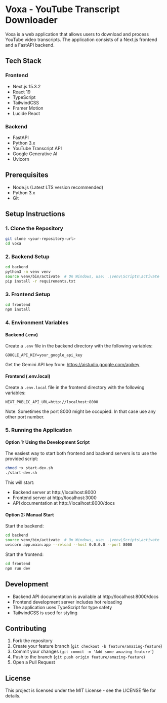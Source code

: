  # Voxa - YouTube Transcript Downloader

Voxa is a web application that allows users to download and process YouTube video transcripts. The application consists of a Next.js frontend and a FastAPI backend.

## Tech Stack

### Frontend
- Next.js 15.3.2
- React 19
- TypeScript
- TailwindCSS
- Framer Motion
- Lucide React

### Backend
- FastAPI
- Python 3.x
- YouTube Transcript API
- Google Generative AI
- Uvicorn

## Prerequisites

- Node.js (Latest LTS version recommended)
- Python 3.x
- Git

## Setup Instructions

### 1. Clone the Repository

```bash
git clone <your-repository-url>
cd voxa
```

### 2. Backend Setup

```bash
cd backend
python3 -m venv venv
source venv/bin/activate  # On Windows, use: .\venv\Scripts\activate
pip install -r requirements.txt
```

### 3. Frontend Setup

```bash
cd frontend
npm install
```

### 4. Environment Variables

#### Backend (.env)
Create a `.env` file in the backend directory with the following variables:
```
GOOGLE_API_KEY=your_google_api_key
```
Get the Gemini API key from: https://aistudio.google.com/apikey


#### Frontend (.env.local)
Create a `.env.local` file in the frontend directory with the following variables:
```
NEXT_PUBLIC_API_URL=http://localhost:8000
```
Note: Sometimes the port 8000 might be occupied. In that case use any other port number.

### 5. Running the Application

#### Option 1: Using the Development Script
The easiest way to start both frontend and backend servers is to use the provided script:

```bash
chmod +x start-dev.sh
./start-dev.sh
```

This will start:
- Backend server at http://localhost:8000
- Frontend server at http://localhost:3000
- API documentation at http://localhost:8000/docs

#### Option 2: Manual Start

Start the backend:
```bash
cd backend
source venv/bin/activate  # On Windows, use: .\venv\Scripts\activate
uvicorn app.main:app --reload --host 0.0.0.0 --port 8000
```

Start the frontend:
```bash
cd frontend
npm run dev
```

## Development

- Backend API documentation is available at http://localhost:8000/docs
- Frontend development server includes hot reloading
- The application uses TypeScript for type safety
- TailwindCSS is used for styling

## Contributing

1. Fork the repository
2. Create your feature branch (`git checkout -b feature/amazing-feature`)
3. Commit your changes (`git commit -m 'Add some amazing feature'`)
4. Push to the branch (`git push origin feature/amazing-feature`)
5. Open a Pull Request

## License

This project is licensed under the MIT License - see the LICENSE file for details.
